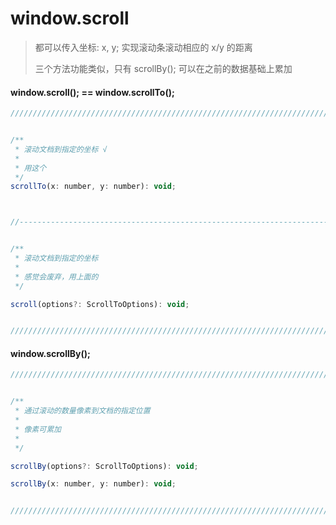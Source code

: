 # window.scroll

> 都可以传入坐标: x, y; 实现滚动条滚动相应的 x/y 的距离 
> 
> 三个方法功能类似，只有 scrollBy(); 可以在之前的数据基础上累加

#### window.scroll(); == window.scrollTo();


``` javascript
///////////////////////////////////////////////////////////////////////////////////////////////////////////////////////


/**
 * 滚动文档到指定的坐标 √
 * 
 * 用这个
 */
scrollTo(x: number, y: number): void;



//-------------------------------------------------------------------------------------------------------------------//


/**
 * 滚动文档到指定的坐标
 * 
 * 感觉会废弃，用上面的
 */

scroll(options?: ScrollToOptions): void;


///////////////////////////////////////////////////////////////////////////////////////////////////////////////////////
```

#### window.scrollBy();



``` javascript
///////////////////////////////////////////////////////////////////////////////////////////////////////////////////////


/**
 * 通过滚动的数量像素到文档的指定位置
 * 
 * 像素可累加
 * 
 */

scrollBy(options?: ScrollToOptions): void;

scrollBy(x: number, y: number): void;


///////////////////////////////////////////////////////////////////////////////////////////////////////////////////////
```







